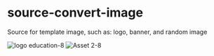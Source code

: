 # source-convert-image
Source for template image, such as: logo, banner, and random image

![logo education-8](https://github.com/iqbaalma/source-convert-image/assets/104726883/a9345e16-96ba-4cbd-81e9-83c299860f47)
![Asset 2-8](https://github.com/iqbaalma/source-convert-image/assets/104726883/11b230b5-7eb6-46e2-b94e-adea5d6f1962)
